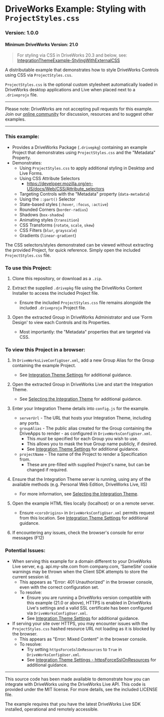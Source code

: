 # DriveWorks Example: Styling with `ProjectStyles.css`

### Version: 1.0.0

#### Minimum DriveWorks Version: 21.0

> For styling via CSS in DriveWorks 20.3 and below, see: [IntegrationThemeExample-StylingWithExternalCSS](https://github.com/DriveWorks/IntegrationThemeExample-StylingWithExternalCSS)

A distributable example that demonstrates how to style DriveWorks Controls using CSS via `ProjectStyles.css`.

`ProjectStyles.css` is the optional custom stylesheet automatically loaded in DriveWorks desktop applications and Live when placed next to a `.driveprojx` file.

---

Please note: DriveWorks are not accepting pull requests for this example.  
Join our [online community](https://my.driveworks.co.uk) for discussion, resources and to suggest other examples.

---

### This example:
- Provides a DriveWorks Package (`.drivepkg`) containing an example Project that demonstrates using `ProjectStyles.css` and the "Metadata" Property.
- Demonstrates:
    - Using `ProjectStyles.css` to apply additional styling in Desktop and Live Forms.
    - Using CSS Attribute Selectors
        - https://developer.mozilla.org/en-US/docs/Web/CSS/Attribute_selectors
    - Targeting Controls with the "Metadata" property (`data-metadata`)
    - Using the `::part()` Selector
    - State-based styles (`:hover`, `:focus`, `:active`)
    - Rounded Corners (`border-radius`)
    - Shadows (`box-shadow`)
    - Animating styles (`transition`)
    - CSS Transforms (`rotate`, `scale`, `skew`)
    - CSS Filters (`blur`, `grayscale`)
    - Gradients (`linear-gradient`)

The CSS selectors/styles demonstrated can be viewed without extracting the provided Project, for quick reference.
Simply open the included `ProjectStyles.css` file.

### To use this Project:
1. Clone this repository, or download as a `.zip`.

2. Extract the supplied `.drivepkg` file using the DriveWorks Content Installer to access the included Project file.
    * Ensure the included `ProjectStyles.css` file remains alongside the included `.driveprojx` Project file.

3. Open the extracted Group in DriveWorks Administrator and use 'Form Design' to view each Controls and its Properties.
    * Most importantly: the "Metadata" properties that are targeted via CSS.

### To view this Project in a browser:

1. In `DriveWorksLiveConfigUser.xml`, add a new Group Alias for the Group containing the example Project.
    * See [Integration Theme Settings](https://docs.driveworkspro.com/Topic/IntegrationThemeSettings) for additional guidance.

2. Open the extracted Group in DriveWorks Live and start the Integration Theme.
    * See [Selecting the Integration Theme](https://docs.driveworkspro.com/Topic/IntegrationThemeSelect) for additional guidance.

3. Enter your Integration Theme details into `config.js` for the example.
    * `serverUrl` - The URL that hosts your Integration Theme, including any ports.
    * `groupAlias` - The public alias created for the Group containing the DriveApps to render - as configured in `DriveWorksConfigUser.xml`.
        * This *must* be specified for each Group you wish to use.
        * This allows you to mask the true Group name publicly, if desired.
        * See [Integration Theme Settings](https://docs.driveworkspro.com/Topic/IntegrationThemeSettings) for additional guidance.
    * `projectName` - The name of the Project to render a Specification from.
        * These are pre-filled with supplied Project's name, but can be changed if required.

4. Ensure that the Integration Theme server is running, using any of the available methods (e.g. Personal Web Edition, DriveWorks Live, IIS)
    * For more information, see [Selecting the Integration Theme](https://docs.driveworkspro.com/Topic/IntegrationThemeSelect).

5. Open the example HTML files locally (localhost) or on a remote server.
    * Ensure `<corsOrigins>` in `DriveWorksConfigUser.xml` permits request from this location.
    See [Integration Theme Settings](https://docs.driveworkspro.com/Topic/IntegrationThemeSettings) for additional guidance.

6. If encountering any issues, check the browser's console for error messages (F12)

### Potential Issues:
* When serving this example for a domain different to your DriveWorks Live server, e.g. api.my-site.com from company.com, 'SameSite' cookie warnings may be thrown when the Client SDK attempts to store the current session id.
    * This appears as "Error: 401 Unauthorized" in the browser console, even with the correct configuration set. 
    * To resolve:
        * Ensure you are running a DriveWorks version compatible with this example (21.0 or above), HTTPS is enabled in DriveWorks Live's settings and a valid SSL certificate has been configured via `DriveWorksConfigUser.xml`.
        * See [Integration Theme Settings](https://docs.driveworkspro.com/Topic/IntegrationThemeSettings) for additional guidance.
* If serving your site over HTTPS, you may encounter issues with the `ProjectStyles.css` hashed resource URL not loading as it is blocked by the browser.
    * This appears as "Error: Mixed Content" in the browser console.
    * To resolve:
        * Try setting `httpsForceSslOnResources` to `True` in `DriveWorksConfigUser.xml`.
        * See [Integration Theme Settings - httpsForceSslOnResources](https://docs.driveworkspro.com/topic/IntegrationThemeSettings#httpsForceSslOnResources) for additional guidance.

---

This source code has been made available to demonstrate how you can integrate with DriveWorks using the DriveWorks Live API.
This code is provided under the MIT license. For more details, see the included LICENSE file.

The example requires that you have the latest DriveWorks Live SDK installed, operational and remotely accessible.
